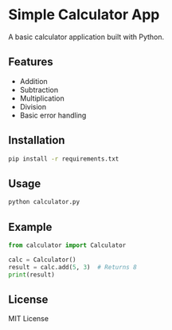 # Simple Calculator App

A basic calculator application built with Python.

## Features

- Addition
- Subtraction
- Multiplication
- Division
- Basic error handling 

## Installation

```bash
pip install -r requirements.txt
```

## Usage

```bash
python calculator.py
```

## Example

```python
from calculator import Calculator

calc = Calculator()
result = calc.add(5, 3)  # Returns 8
print(result)
```

## License

MIT License
